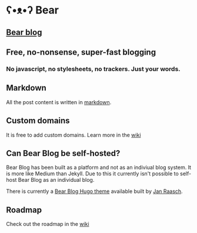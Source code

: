 # ʕ•ᴥ•ʔ Bear
## [Bear blog](https://bearblog.dev)

## Free, no-nonsense, super-fast blogging
### No javascript, no stylesheets, no trackers. Just your words.

## Markdown
All the post content is written in [markdown](https://github.com/adam-p/markdown-here/wiki/Markdown-Cheatsheet).

## Custom domains
It is free to add custom domains. Learn more in the [wiki](https://github.com/HermanMartinus/bearblog/wiki/Custom-domains)

## Can Bear Blog be self-hosted? 
Bear Blog has been built as a platform and not as an indiviual blog system.
It is more like Medium than Jekyll. Due to this it currently isn't possible to self-host Bear Blog as an individual blog.

There is currently a [Bear Blog Hugo theme](https://github.com/janraasch/hugo-bearblog) available built by [Jan Raasch](https://www.janraasch.com/). 

## Roadmap
Check out the roadmap in the [wiki](https://github.com/HermanMartinus/bearblog/wiki/Roadmap)